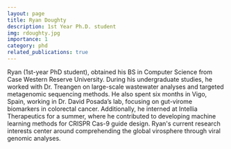```yaml
---
layout: page
title: Ryan Doughty
description: 1st Year Ph.D. student
img: rdoughty.jpg
importance: 1
category: phd
related_publications: true
---
```


Ryan (1st-year PhD student), obtained his BS in Computer Science from Case Western Reserve University. During his undergraduate studies, he worked with Dr. Treangen on large-scale wastewater analyses and targeted metagenomic sequencing methods. He also spent six months in Vigo, Spain, working in Dr. David Posada’s lab, focusing on gut-virome biomarkers in colorectal cancer. Additionally, he interned at Intellia Therapeutics for a summer, where he contributed to developing machine learning methods for CRISPR Cas-9 guide design. Ryan's current research interests center around comprehending the global virosphere through viral genomic analyses.
